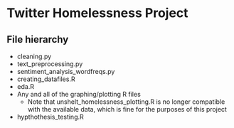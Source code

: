 # Twitter Homelessness Project


## File hierarchy
- cleaning.py
- text_preprocessing.py
- sentiment_analysis_wordfreqs.py
- creating_datafiles.R
- eda.R 
- Any and all of the graphing/plotting R files 
  - Note that unshelt_homelessness_plotting.R is no longer compatible with the available data, which is fine
  for the purposes of this project
- hypthothesis_testing.R
